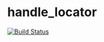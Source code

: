 # handle_locator

[![Build Status](https://travis-ci.org/tue-robotics/handle_locator.svg?branch=master)](https://travis-ci.org/tue-robotics/handle_locator)
